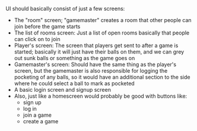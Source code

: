 UI should basically consist of just a few screens:

* The "room" screen; "gamemaster" creates a room that other people can join before the game starts
* The list of rooms screen: Just a list of open rooms basically that people can click on to join
* Player's screen: The screen that players get sent to after a game is started; basically it will just have their balls on them, and we can grey out sunk balls or something as the game goes on
* Gamemaster's screen: Should have the same thing as the player's screen, but the gamemaster is also responsible for logging the pocketing of any balls, so it would have an additional section to the side where he could select a ball to mark as pocketed
* A basic login screen and signup screen
* Also, just like a homescreen would probably be good with buttons like:
    * sign up
    * log in
    * join a game
    * create a game
